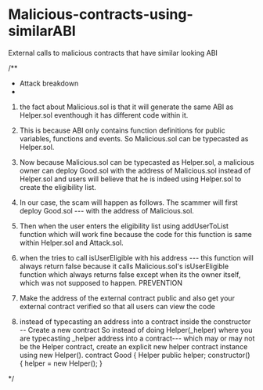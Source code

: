 # Malicious-contracts-using-similarABI
External calls to malicious contracts that have similar looking ABI 


/**
 * Attack breakdown
 * 
 1. the fact about Malicious.sol is that it will generate the same ABI as Helper.sol eventhough it has different code within it.
 
 2. This is because ABI only contains function definitions for public variables, functions and events. So Malicious.sol can be typecasted as Helper.sol.
 
 3.  Now because Malicious.sol can be typecasted as Helper.sol, 
    a malicious owner can deploy Good.sol with the address of Malicious.sol instead of Helper.sol 
    and users will believe that he is indeed using Helper.sol to create the eligibility list.
  
 4. In our case, the scam will happen as follows. The scammer will first deploy Good.sol --- with the address of Malicious.sol. 
  
 5. Then when the user enters the eligibility list using addUserToList function which will work fine because the code for this function is same within Helper.sol and Attack.sol.
  
 6. when the tries to call isUserEligible with his address ---
    this function will always return false because it calls Malicious.sol's isUserEligible function which always returns false 
    except when its the owner itself, which was not supposed to happen.
PREVENTION 
1. Make the address of the external contract public and also get your external contract verified so that all users can view the code
2. instead of typecasting an address into a contract inside the constructor -- Create a new contract
   So instead of doing Helper(_helper) where you are typecasting _helper address into a contract--- which may or may not be the Helper contract, 
    create an explicit new helper contract instance using new Helper().
    contract Good {
    Helper public helper;
    constructor() {
        helper = new Helper();
}

*/
